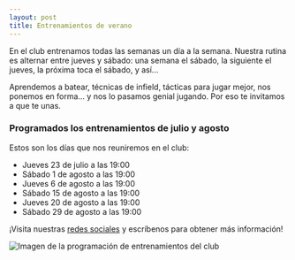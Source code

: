 ```yaml
---
layout: post
title: Entrenamientos de verano
---
```


En el club entrenamos todas las semanas un día a la semana. Nuestra rutina es alternar entre jueves y sábado: una semana el sábado, la siguiente el jueves, la próxima toca el sábado, y así...

Aprendemos a batear, técnicas de infield, tácticas para jugar mejor, nos ponemos en forma... y nos lo pasamos genial jugando. Por eso te invitamos a que te unas.

### Programados los entrenamientos de julio y agosto

Estos son los días que nos reuniremos en el club:

* Jueves 23 de julio a las 19:00
* Sábado 1 de agosto a las 19:00
* Jueves 6 de agosto a las 19:00
* Sábado 15 de agosto a las 19:00
* Jueves 20 de agosto a las 19:00
* Sábado 29 de agosto a las 19:00

¡Visita nuestras [redes sociales](https://www.facebook.com/pg/Boquerones-Club-de-B%C3%A9isbol-M%C3%A1laga-102726581470744/) y escríbenos para obtener más información!

![Imagen de la programación de entrenamientos del club](https://scontent-mad1-1.xx.fbcdn.net/v/t1.0-9/109787190_153860933023975_6787294336520777399_n.png?_nc_cat=111&_nc_sid=8024bb&_nc_ohc=EUJeIyV8HQsAX_LqIjV&_nc_ht=scontent-mad1-1.xx&oh=a1f72cfde7c31498e29821da11266300&oe=5F3F34DB)